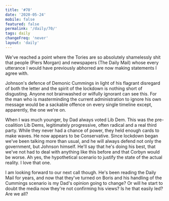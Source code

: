```yaml
---
title: '#70'
date: '2020-05-24'
mobile: false
featured: false
permalink: '/daily/70/'
tags: daily
changeFreq: 'never'
layout: 'daily'
---
```


We've reached a point where the Tories are so absolutely shamelessly shit that people (Piers Morgan) and newspapers (The Daily Mail) whose every utterance I would have previously abhorred are now making statements I agree with.

Johnson's defence of Demonic Cummings in light of his flagrant disregard of both the letter and the spirit of the lockdown is nothing short of disgusting. Anyone not brainwashed or wilfully ignorant can see this. For the man who is masterminding the current administration to ignore his own message would be a sackable offence on every single timeline except, apparently, the one we're on.

When I was much younger, by Dad always voted Lib Dem. This was the pre-coalition Lib Dems, legitimately progressive, often radical and a real third party. While they never had a chance of power, they held enough cards to make waves. He now appears to be Conservative. Since lockdown began we've been talking more than usual, and he will always defend not only the government, but Johnson himself. He'll say that he's doing his best, that we've not had to deal with anything like this before and that Corbyn would be worse. Ah yes, the hypothetical scenario to justify the state of the actual reality. I love that one.

I am looking forward to our next call though. He's been reading the Daily Mail for years, and now that they've turned on Boris and his handling of the Cummings scenario is my Dad's opinion going to change? Or will he start to doubt the media now they're not confirming his views? Is he that easily led? Are we all?
